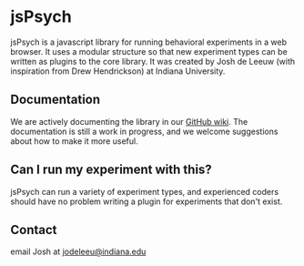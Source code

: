 jsPsych
=======

jsPsych is a javascript library for running behavioral experiments in a web browser. It uses a modular structure so that new experiment types can be written as plugins to the core library. It was created by Josh de Leeuw (with inspiration from Drew Hendrickson) at Indiana University.

Documentation
-------------

We are actively documenting the library in our [GitHub wiki](https://github.com/jodeleeuw/jsPsych/wiki). The documentation is still a work in progress, and we welcome suggestions about how to make it more useful.

Can I run my experiment with this?
----------------------------------

jsPsych can run a variety of experiment types, and experienced coders should have no problem writing a plugin for experiments that don't exist.

Contact
-------

email Josh at jodeleeu@indiana.edu
